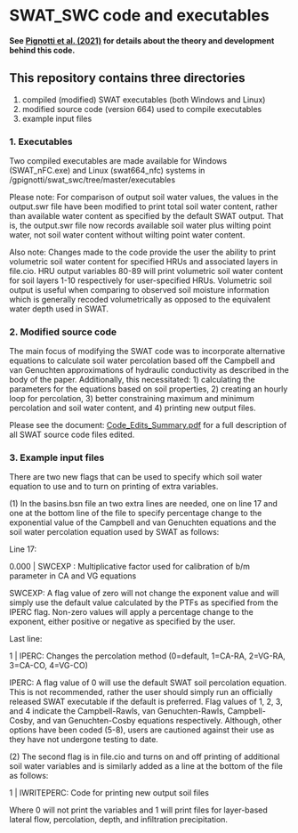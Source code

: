 # SWAT_SWC code and executables
#### See [Pignotti et al. (2021)](https://onlinelibrary.wiley.com/share/author/EARIJMERNHWYY57XECAJ?target=10.1002/hyp.14034) <link> for details about the theory and development behind this code.

## This repository contains three directories
1. compiled (modified) SWAT executables (both Windows and Linux)
2. modified source code (version 664) used to compile executables
3. example input files


### 1. Executables
Two compiled executables are made available for Windows (SWAT_nFC.exe) and Linux (swat664_nfc) systems in /gpignotti/swat_swc/tree/master/executables

Please note: For  comparison of output soil water values, the values in the output.swr file have been modified to print total soil water content, rather than available water content as specified by the default SWAT output. That is, the output.swr file now records available soil water plus wilting point water, not soil water content without wilting point water content.

Also note: Changes made to the code provide the user the ability to print volumetric soil water content for specified HRUs and associated layers in file.cio. HRU output variables 80-89 will print volumetric soil water content for soil layers 1-10 respectively for user-specified HRUs. Volumetric soil output is useful when comparing to observed soil moisture information which is generally recoded volumetrically as opposed to the equivalent water depth used in SWAT.

### 2. Modified source code
The main focus of modifying the SWAT code was to incorporate alternative equations to calculate soil water percolation based off the Campbell and van Genuchten approximations of hydraulic conductivity as described in the body of the paper. Additionally, this necessitated: 1) calculating the parameters for the equations based on soil properties, 2) creating an hourly loop for percolation, 3) better constraining maximum and minimum percolation and soil water content, and 4) printing new output files.

Please see the document: [Code_Edits_Summary.pdf](https://github.com/gpignotti/swat_swc/blob/master/Code_edits_summary.pdf) for a full description of all SWAT source code files edited.


### 3. Example input files
There are two new flags that can be used to specify which soil water equation to use and to turn on printing of extra variables.

(1) In the basins.bsn file an two extra lines are needed, one on line 17 and one at the bottom line of the file to specify percentage change to the exponential value of the Campbell and van Genuchten equations and the soil water percolation equation used by SWAT as follows:

Line 17:

0.000    | SWCEXP : Multiplicative factor used for calibration of b/m parameter in CA and VG equations

SWCEXP: A flag value of zero will not change the exponent value and will simply use the default value calculated by the PTFs as specified from the IPERC flag. Non-zero values will apply a percentage change to the exponent, either positive or negative as specified by the user.

Last line:

1	| IPERC: Changes the percolation method (0=default, 1=CA-RA, 2=VG-RA, 3=CA-CO, 4=VG-CO) 

IPERC: A flag value of 0 will use the default SWAT soil percolation equation. This is not recommended, rather the user should simply run an officially released SWAT executable if the default is preferred. Flag values of 1, 2, 3, and 4 indicate the Campbell-Rawls, van Genuchten-Rawls, Campbell-Cosby, and van Genuchten-Cosby equations respectively. Although, other options have been coded (5-8), users are cautioned against their use as they have not undergone testing to date.

(2) The second flag is in file.cio and turns on and off printing of additional soil water variables and is similarly added as a line at the bottom of the file as follows:

1	| IWRITEPERC: Code for printing new output soil files

Where 0 will not print the variables and 1 will print files for layer-based lateral flow, percolation, depth, and infiltration precipitation.

